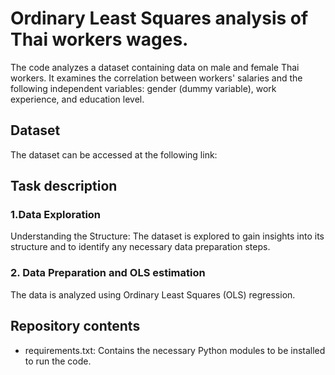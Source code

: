 # Ordinary Least Squares analysis of Thai workers wages. 
The code analyzes a dataset containing data on male and female Thai workers. It examines the correlation between workers' salaries and the following independent variables: gender (dummy variable), work experience, and education level.


## Dataset
The dataset can be accessed at the following link: 

## Task description

### 1.Data Exploration
Understanding the Structure: The dataset is explored to gain insights into its structure and to identify any necessary data preparation steps.

### 2. Data Preparation and OLS estimation
The data is analyzed using Ordinary Least Squares (OLS) regression.

## Repository contents 
-	requirements.txt: Contains the necessary Python modules to be installed to run the code.
